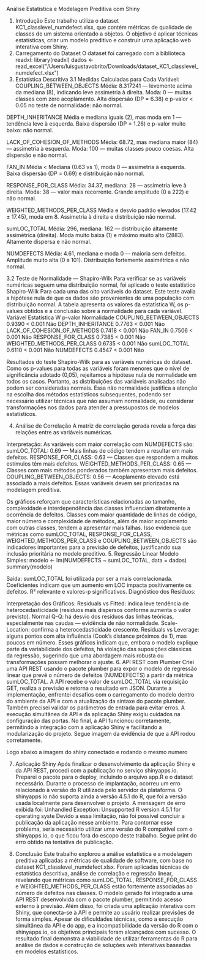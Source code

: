 Análise Estatística e Modelagem Preditiva com Shiny


1. Introdução
Este trabalho utiliza o dataset KC1_classlevel_numdefect.xlsx, que contém métricas de qualidade de classes de um sistema orientado a objetos. O objetivo é aplicar técnicas estatísticas, criar um modelo preditivo e construir uma aplicação web interativa com Shiny.
2. Carregamento do Dataset
O dataset foi carregado com a biblioteca readxl:
library(readxl)
dados <- read_excel("/Users/luisgustavobrito/Downloads/dataset_KC1_classlevel_numdefect.xlsx")
3. Estatística Descritiva
3.1 Medidas Calculadas para Cada Variável:
COUPLING_BETWEEN_OBJECTS
Média: 8.317241 — levemente acima da mediana (8), indicando leve assimetria à direita.
Moda: 0 — muitas classes com zero acoplamento.
Alta dispersão (DP = 6.38) e p-valor < 0.05 no teste de normalidade: não normal.


DEPTH_INHERITANCE
Média e mediana iguais (2), mas moda em 1 — tendência leve à esquerda.
Baixa dispersão (DP = 1.26) e p-valor muito baixo: não normal.


LACK_OF_COHESION_OF_METHODS
Média: 68.72, mas mediana maior (84) — assimetria à esquerda.
Moda: 100 — muitas classes pouco coesas.
Alta dispersão e não normal.


FAN_IN
Média < Mediana (0.63 vs 1), moda 0 — assimetria à esquerda.
Baixa dispersão (DP = 0.69) e distribuição não normal.


RESPONSE_FOR_CLASS
Média: 34.37, mediana: 28 — assimetria leve à direita.
Moda: 38 — valor mais recorrente.
Grande amplitude (0 a 222) e não normal.


WEIGHTED_METHODS_PER_CLASS
Média e desvio padrão elevados (17.42 ± 17.45), moda em 8.
Assimetria à direita e distribuição não normal.


sumLOC_TOTAL
Média: 296, mediana: 162 — distribuição altamente assimétrica (direita).
Moda muito baixa (1) e máximo muito alto (2883).
Altamente dispersa e não normal.


NUMDEFECTS
Média: 4.61, mediana e moda 0 — maioria sem defeitos.
Amplitude muito alta (0 a 101).
Distribuição fortemente assimétrica e não normal.


3.2 Teste de Normalidade — Shapiro-Wilk
Para verificar se as variáveis numéricas seguem uma distribuição normal, foi aplicado o teste estatístico Shapiro-Wilk Para cada uma das oito variáveis do dataset. Este teste avalia a hipótese nula de que os dados são provenientes de uma população com distribuição normal.
A tabela apresenta os valores da estatística W, os p-values obtidos e a conclusão sobre a normalidade para cada variável.
Variável
Estatística W
p-valor
Normalidade
COUPLING_BETWEEN_OBJECTS
0.9390
< 0.001
Não
DEPTH_INHERITANCE
0.7763
< 0.001
Não
LACK_OF_COHESION_OF_METHODS
0.7418
< 0.001
Não
FAN_IN
0.7506
< 0.001
Não
RESPONSE_FOR_CLASS
0.7385
< 0.001
Não
WEIGHTED_METHODS_PER_CLASS
0.6735
< 0.001
Não
sumLOC_TOTAL
0.6110
< 0.001
Não
NUMDEFECTS
0.4547
< 0.001
Não

Resultados do teste Shapiro-Wilk para as variáveis numéricas do dataset.
Como os p-values para todas as variáveis foram menores que o nível de significância adotado (0,05), rejeitamos a hipótese nula de normalidade em todos os casos. Portanto, as distribuições das variáveis analisadas não podem ser consideradas normais.
Essa não normalidade justifica a atenção na escolha dos métodos estatísticos subsequentes, podendo ser necessário utilizar técnicas que não assumam normalidade, ou considerar transformações nos dados para atender a pressupostos de modelos estatísticos.

4. Análise de Correlação
A matriz de correlação gerada revela a força das relações entre as variáveis numéricas.

Interpretação:
As variáveis com maior correlação com NUMDEFECTS são:
sumLOC_TOTAL: 0.69 — Mais linhas de código tendem a resultar em mais defeitos.
RESPONSE_FOR_CLASS: 0.63 — Classes que respondem a muitos estímulos têm mais defeitos.
WEIGHTED_METHODS_PER_CLASS: 0.65 — Classes com mais métodos ponderados também apresentam mais defeitos.
COUPLING_BETWEEN_OBJECTS: 0.56 — Acoplamento elevado está associado a mais defeitos.
Essas variáveis devem ser priorizadas na modelagem preditiva.




Os gráficos reforçam que características relacionadas ao tamanho, complexidade e interdependência das classes influenciam diretamente a ocorrência de defeitos. Classes com maior quantidade de linhas de código, maior número e complexidade de métodos, além de maior acoplamento com outras classes, tendem a apresentar mais falhas.
Isso evidencia que métricas como sumLOC_TOTAL, RESPONSE_FOR_CLASS, WEIGHTED_METHODS_PER_CLASS e COUPLING_BETWEEN_OBJECTS são indicadores importantes para a previsão de defeitos, justificando sua inclusão prioritária no modelo preditivo.
5. Regressão Linear
Modelo Simples:
modelo <- lm(NUMDEFECTS ~ sumLOC_TOTAL, data = dados)
summary(modelo)

Saída:
sumLOC_TOTAL foi utilizada por ser a mais correlacionada.
Coeficientes indicam que um aumento em LOC impacta positivamente os defeitos.
R² relevante e valores-p significativos.
Diagnóstico dos Resíduos:

Interpretação dos Gráficos:
Residuals vs Fitted: indica leve tendência de heterocedasticidade (resíduos mais dispersos conforme aumenta o valor previsto).
Normal Q-Q: há desvio dos resíduos das linhas teóricas, especialmente nas caudas — evidência de não normalidade.
Scale-Location: confirma a heterocedasticidade crescente.
Residuals vs Leverage: alguns pontos com alta influência (Cook’s distance próximos de 1), mas poucos em número.
Esses gráficos indicam que, embora o modelo explique parte da variabilidade dos defeitos, há violação das suposições clássicas da regressão, sugerindo que uma abordagem mais robusta ou transformações possam melhorar o ajuste.
6. API REST com Plumber
Criei uma API REST usando o pacote plumber para expor o modelo de regressão linear que prevê o número de defeitos (NUMDEFECTS) a partir da métrica sumLOC_TOTAL. A API recebe o valor de sumLOC_TOTAL via requisição GET, realiza a previsão e retorna o resultado em JSON.
Durante a implementação, enfrentei desafios com o carregamento do modelo dentro do ambiente da API e com a atualização da sintaxe do pacote plumber. Também precisei validar os parâmetros de entrada para evitar erros. A execução simultânea da API e da aplicação Shiny exigiu cuidados na configuração das portas.
No final, a API funcionou corretamente, permitindo a integração com a aplicação Shiny e facilitando a modularização do projeto.
Segue imagem da evidência de que a API rodou corretamente.


Logo abaixo a imagem do shiny conectado e rodando o mesmo numero

7. Aplicação Shiny
Após finalizar o desenvolvimento da aplicação Shiny e da API REST, procedi com a publicação no serviço shinyapps.io. Preparei o pacote para o deploy, incluindo o arquivo app.R e o dataset necessário.
Durante o processo de implantação, ocorreu um erro relacionado à versão do R utilizada pelo servidor da plataforma. O shinyapps.io não suporta ainda a versão 4.5.1 do R, que foi a versão usada localmente para desenvolver o projeto. A mensagem de erro exibida foi:
Unhandled Exception: Unsupported R version 4.5.1 for operating syste
Devido a essa limitação, não foi possível concluir a publicação da aplicação nesse ambiente. Para contornar esse problema, seria necessário utilizar uma versão do R compatível com o shinyapps.io, o que ficou fora do escopo deste trabalho.
Segue print do erro obtido na tentativa de publicação.

8. Conclusão
Este trabalho explorou a análise estatística e a modelagem preditiva aplicadas a métricas de qualidade de software, com base no dataset KC1_classlevel_numdefect.xlsx. Foram aplicadas técnicas de estatística descritiva, análise de correlação e regressão linear, revelando que métricas como sumLOC_TOTAL, RESPONSE_FOR_CLASS e WEIGHTED_METHODS_PER_CLASS estão fortemente associadas ao número de defeitos nas classes.
O modelo gerado foi integrado a uma API REST desenvolvida com o pacote plumber, permitindo acesso externo à previsão. Além disso, foi criada uma aplicação interativa com Shiny, que conecta-se à API e permite ao usuário realizar previsões de forma simples.
Apesar de dificuldades técnicas, como a execução simultânea da API e do app, e a incompatibilidade da versão do R com o shinyapps.io, os objetivos principais foram alcançados com sucesso. O resultado final demonstra a viabilidade de utilizar ferramentas do R para análise de dados e construção de soluções web interativas baseadas em modelos estatísticos.




